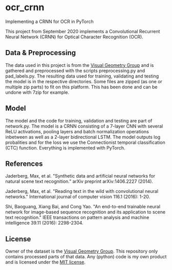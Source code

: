 # ocr_crnn
Implementing a CRNN for OCR in PyTorch

This project from September 2020 implements a Convolutional Recurrent Neural Network (CRNN) for Optical Character Recognition (OCR).

## Data & Preprocessing

The data used in this project is from the [Visual Geometry Group](https://www.robots.ox.ac.uk/~vgg/data/text/) and is gathered and preprocessed with the scripts preprocessing.py and pad_labels.py. The resulting data used for training, validating and testing the model is in the respective directories. Some files are zipped (as one or multiple zip parts) to fit on this platform. This has been done and can be undone with 7zip for example.

## Model

The model and the code for training, validation and testing are part of network.py. The model is a CRNN consisting of a 7-layer CNN with several ReLU activations, pooling layers and batch normalization operations inbetween as well as a 2-layer bidirectional LSTM. The model outputs log probalities and for the loss we use the Connectionist temporal classification (CTC) function. Everything is implemented with PyTorch.

## References

Jaderberg, Max, et al. "Synthetic data and artificial neural networks for natural scene text recognition." arXiv preprint arXiv:1406.2227 (2014).

Jaderberg, Max, et al. "Reading text in the wild with convolutional neural networks." International journal of computer vision 116.1 (2016): 1-20.

Shi, Baoguang, Xiang Bai, and Cong Yao. "An end-to-end trainable neural network for image-based sequence recognition and its application to scene text recognition." IEEE transactions on pattern analysis and machine intelligence 39.11 (2016): 2298-2304.

## License
Owner of the dataset is the [Visual Geometry Group](https://www.robots.ox.ac.uk/~vgg/data/text/). This repository only contains processed parts of that data.
Any (python) code is my own product and is licensed under the [MIT license](https://github.com/inlpi/ocr_crnn/blob/master/LICENSE).
